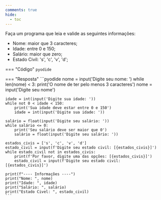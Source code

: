 ```yaml
---
comments: true
hide:
  - toc
---
```


Faça um programa que leia e valide as seguintes informações:

- Nome: maior que 3 caracteres;
- Idade: entre 0 e 150;
- Salário: maior que zero;
- Estado Civil: 's', 'c', 'v', 'd';

=== "Código"
	```pyodide
	```

=== "Resposta"
	```pyodide
	nome = input('Digite seu nome: ')
	while len(nome) < 3:
		print('O nome de ter pelo menos 3 caracteres')
		nome = input('Digite seu nome')

	idade = int(input('Digite sua idade: '))
	while not 0 < idade < 150:
		print('Sua idade deve estar entre 0 e 150')
		idade = int(input('Digite sua idade: '))

	salário = float(input('Digite seu salário: '))
	while salário <= 0:
		print('Seu salário deve ser maior que 0')
		salário = float(input('Digite seu salário: '))

	estados_civis = ['s', 'c', 'v', 'd']
	estado_civil = input(f'Digite seu estado civil: [{estados_civis}]')
	while estado_civil not in estados_civis:
		print(f'Por favor, digite uma das opções: [{estados_civis}]')
		estado_civil = input(f'Digite seu estado civil: [{estados_civis}]')

	print(f"---- Informações ----")
	print("Nome: ", nome)
	print("Idade: ", idade)
	print("Salário: ", salário)
	print("Estado Civel: ", estado_civil)
	```
